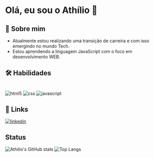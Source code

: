 
# Olá, eu sou o Athílio 👋


## 🚀 Sobre mim
- Atualmente estou realizando uma transição de carreira e com isso emergindo no mundo Tech.
- Estou aprendendo a linguagem JavaScript com o foco em desenvolvimento WEB.


## 🛠 Habilidades
<div style ="display: inline_block"><br>
  <img align="center" alt="html5" src="https://img.shields.io/badge/HTML5-E34F26?style=for-the-badge&logo=html5&logoColor=white"/>
   <img align="center" alt="css" src="https://img.shields.io/badge/CSS3-1572B6?style=for-the-badge&logo=css3&logoColor=white"/>
  <img align="center" alt="javascript" src="https://img.shields.io/badge/JavaScript-F7DF1E?style=for-the-badge&logo=javascript&logoColor=black"/>
</div>

## 🔗 Links

[![linkedin](https://img.shields.io/badge/linkedin-0A66C2?style=for-the-badge&logo=linkedin&logoColor=white)](https://br.linkedin.com/in/athilio-vilela-de-souza-a6608b218/)

## Status

![Athilio's GitHub stats](https://github-readme-stats.vercel.app/api?username=athiliovilela&show_icons=true&theme=codeSTACKr)   ![Top Langs](https://github-readme-stats.vercel.app/api/top-langs/?username=athiliovilela&hide_progress=true&theme=codeSTACKr)




